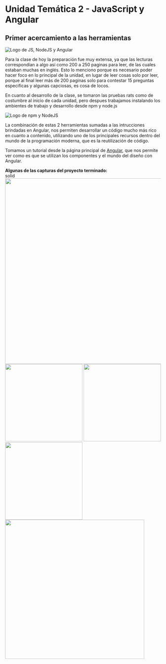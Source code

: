 # Unidad Temática 2 - JavaScript y Angular

## Primer acercamiento a las herramientas

<img src="https://user-images.githubusercontent.com/88668277/188721057-ecfd9a4f-9455-4434-bdb4-90dcda62b073.png" alt="Logo de JS, NodeJS y Angular"/>

Para la clase de hoy la preparación fue muy extensa, ya que las lecturas correspondían a algo así como 200 a 250 paginas para leer, de las cuales estaban muchas en inglés. Esto lo menciono porque es necesario poder hacer foco en lo principal de la unidad, en lugar de leer cosas solo por leer, porque al final leer más de 200 paginas solo para contestar 15 preguntas especificas y algunas capciosas, es cosa de locos.

En cuanto al desarrollo de la clase, se tomaron las pruebas rats como de costumbre al inicio de cada unidad, pero despues trabajamos instalando los ambientes de trabajo y desarrollo desde npm y node.js

<img src="https://user-images.githubusercontent.com/88668277/188721918-a4532c9d-9e27-47c1-9dde-fe8ee51daec1.png" alt="Logo de npm y NodeJS"/>

La combinación de estas 2 herramientas sumadas a las intrucciones brindadas en Angular, nos permiten desarrollar un código mucho más rico en cuanto a contenido, utilizando uno de los principales recursos dentro del mundo de la programación moderna, que es la reutilización de código.

Tomamos un tutorial desde la página principal de <a href="https://angular.io/tutorial" alt="Tutorial tour of heroes" target="_blank">Angular</a>, que nos permite ver como es que se utilizan los componentes y el mundo del diseño con Angular.

**Algunas de las capturas del proyecto terminado:**<br> solid
<img src="https://user-images.githubusercontent.com/88668277/188723293-3ada9c96-cc9c-4c44-b89b-b95090ad4119.jpg" width="600px"><br>
<img src="https://user-images.githubusercontent.com/88668277/188724299-add2ac0a-41da-4b79-809b-031c94735431.jpg" width="250px"> 
<img src="https://user-images.githubusercontent.com/88668277/188724886-7b9586da-38c2-4afe-9cd4-47200964a2d8.jpg" width="250px">
<img src="https://user-images.githubusercontent.com/88668277/188723489-26a11fe8-328e-4ace-b3b7-91ce4e9db19b.jpg" width="250px">
<img src="https://user-images.githubusercontent.com/88668277/188724486-87d7259c-2b6d-441c-ba48-cffe6deefa66.jpg" width="450px">

